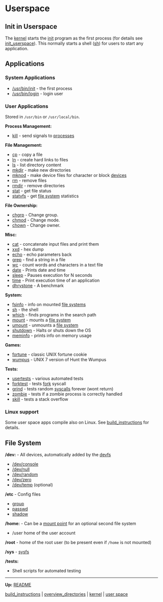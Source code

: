 # Userspace


## Init in Userspace

The [kernel](../kernel/kernel.md) starts the [init](bin/init.md) program as the first process (for details see [init_userspace](../kernel/processes/init_userspace.md)).
This normally starts a shell ([sh](bin/sh.md)) for users to start any application.


## Applications

### System Applications

- [/usr/bin/init](bin/init.md) - the first process
- [/usr/bin/login](bin/login.md) - login user


### User Applications

Stored in `/usr/bin` or `/usr/local/bin`.

**Process Management:**
- [kill](bin/kill.md) - send signals to [processes](../kernel/processes/processes.md)

**File Management:**
- [cp](bin/cp.md) - copy a file
- [ln](bin/ln.md) - create hard links to files
- [ls](bin/ls.md) - list directory content
- [mkdir](bin/mkdir.md) - make new directories
- [mknod](bin/mknod.md) - make device files for character or block [devices](../kernel/devices/devices.md)
- [rm](bin/rm.md) - remove files
- [rmdir](bin/rmdir.md) - remove directories
- [stat](bin/stat.md) - get file status
- [statvfs](bin/statvfs.md) - get [file system](../kernel/file_system/file_system.md) statistics

**File Ownership:**
- [chgrp](bin/chgrp.md) - Change group.
- [chmod](bin/chmod.md) - Change mode.
- [chown](bin/chown.md) - Change owner.

**Misc:**
- [cat](bin/cat.md) - concatenate input files and print them
- [xxd](bin/xxd.md) - hex dump
- [echo](bin/echo.md) - echo parameters back
- [grep](bin/grep.md) - find a string in a file
- [wc](bin/wc.md) - count words and characters in a text file
- [date](bin/date.md) - Prints date and time
- [sleep](bin/sleep.md) - Pauses execution for N seconds
- [time](bin/time.md) - Print execution time of an application
- [dhrystone](local/bin/dhrystone.md) - A benchmark

**System:**
- [fsinfo](bin/fsinfo.md) - info on mounted [file systems](../kernel/file_system/file_system.md)
- [sh](bin/sh.md) - the shell
- [which](bin/which.md) - finds programs in the search path
- [mount](bin/mount.md) - mounts a [file system](../kernel/file_system/file_system.md)
- [umount](bin/umount.md) - unmounts a [file system](../kernel/file_system/file_system.md)
- [shutdown](bin/shutdown.md) - Halts or shuts down the OS
- [meminfo](bin/meminfo.md) - prints info on memory usage

**Games:**
- [fortune](bin/fortune.md) - classic UNIX fortune cookie
- [wumpus](bin/wumpus.md) - UNIX 7 version of Hunt the Wumpus

**Tests:**
- [usertests](tests/usertests.md) - various automated tests
- [forktest](tests/forktest.md) - tests [fork](../kernel/syscalls/fork.md) syscall
- [grind](tests/grind.md) - tests random [syscalls](../kernel/syscalls/syscalls.md) forever (wont return)
- [zombie](tests/zombie.md) - tests if a zombie process is correctly handled
- [skill](tests/skill.md) - tests a stack overflow


### Linux support

Some user space apps compile also on Linux. See [build_instructions](../build_instructions.md) for details.


## File System


**/dev:** - All devices, automatically added by the [devfs](../kernel/file_system/devfs/devfs.md)
- [/dev/console](dev/console.md)
- [/dev/null](dev/null.md)
- [/dev/random](dev/random.md)
- [/dev/zero](dev/zero.md)
- [/dev/temp](dev/temp.md) (optional)

**/etc** - Config files
- [group](etc/group.md)
- [passwd](etc/passwd.md)
- [shadow](etc/shadow.md)

**/home:** - Can be a [mount point](bin/mount.md) for an optional second file system
- /user home of the user account

**/root** - home of the root user (to be present even if `/home` is not mounted)

**/sys** - [sysfs](../kernel/file_system/sysfs/sysfs.md)

**/tests:**
- Shell scripts for automated testing

---
**Up:** [README](../../README.md)

[build_instructions](../build_instructions.md) | [overview_directories](../overview_directories.md) | [kernel](../kernel/kernel.md) | [user space](userspace.md)
